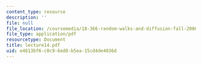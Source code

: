 ```yaml
---
content_type: resource
description: ''
file: null
file_location: /coursemedia/18-366-random-walks-and-diffusion-fall-2006/e4613bf6c0c96ed8b5ea15cd4de4036d_lecture14.pdf
file_type: application/pdf
resourcetype: Document
title: lecture14.pdf
uid: e4613bf6-c0c9-6ed8-b5ea-15cd4de4036d
---
```

